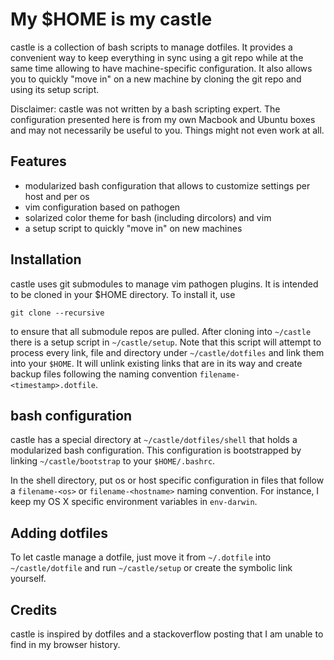 # My $HOME is my castle

castle is a collection of bash scripts to manage dotfiles. It provides a
convenient way to keep everything in sync using a git repo while at the
same time allowing to have machine-specific configuration. It also allows
you to quickly "move in" on a new machine by cloning the git repo and using
its setup script.

Disclaimer: castle was not written by a bash scripting expert. The
configuration presented here is from my own Macbook and Ubuntu boxes and
may not necessarily be useful to you. Things might not even work at all.

## Features

- modularized bash configuration that allows to customize settings per host and per os
- vim configuration based on pathogen
- solarized color theme for bash (including dircolors) and vim
- a setup script to quickly "move in" on new machines

## Installation
castle uses git submodules to manage vim pathogen plugins. It is intended to be cloned in your $HOME directory.
To install it, use 

	git clone --recursive

to ensure that all submodule repos are pulled. After cloning into
`~/castle` there is a setup script in `~/castle/setup`. Note that this
script will attempt to process every link, file and directory under
`~/castle/dotfiles` and link them into your `$HOME`. It will unlink existing links
that are in its way and create backup files following the naming convention
`filename-<timestamp>.dotfile`.

## bash configuration
castle has a special directory at `~/castle/dotfiles/shell` that holds a
modularized bash configuration. This configuration is bootstrapped by
linking `~/castle/bootstrap` to your `$HOME/.bashrc`.

In the shell directory, put os or host specific configuration in files that
follow a `filename-<os>` or `filename-<hostname>` naming convention. For
instance, I keep my OS X specific environment variables in `env-darwin`.

## Adding dotfiles
To let castle manage a dotfile, just move it from `~/.dotfile` into
`~/castle/dotfile` and run `~/castle/setup` or create the symbolic link
yourself.

## Credits
castle is inspired by dotfiles and a stackoverflow posting that I am unable
to find in my browser history.
